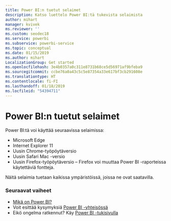 ```yaml
---
title: Power BI:n tuetut selaimet
description: Katso luettelo Power BI:tä tukevista selaimista
author: mihart
manager: kvivek
ms.reviewer: ''
ms.custom: seodec18
ms.service: powerbi
ms.subservice: powerbi-service
ms.topic: conceptual
ms.date: 01/15/2019
ms.author: mihart
LocalizationGroup: Get started
ms.openlocfilehash: 3e4b0357a0c311e8731b68ce5d56971af9bfeba9
ms.sourcegitcommit: ccbe76a0a43c5c5e87354a33e617bf3cb291608e
ms.translationtype: HT
ms.contentlocale: fi-FI
ms.lasthandoff: 01/18/2019
ms.locfileid: "54394711"
---
```

# <a name="supported-browsers-for-power-bi"></a>Power BI:n tuetut selaimet
Power BI:tä voi käyttää seuraavissa selaimissa:

* Microsoft Edge
* Internet Explorer 11
* Uusin Chrome-työpöytäversio
* Uusin Safari Mac -versio
* Uusin Firefox-työpöytäversio – Firefox voi muuttaa Power BI -raporteissa käytettäviä fontteja.

Näitä selaimia tuetaan kaikissa ympäristöissä, joissa ne ovat saatavilla.

### <a name="next-steps"></a>Seuraavat vaiheet
* [Mikä on Power BI?](../power-bi-overview.md)
* Voit esittää kysymyksiä [Power BI -yhteisössä](http://community.powerbi.com/)
* Eikö ongelma ratkennut? Käy [Power BI -tukisivulla](https://powerbi.microsoft.com/support/)

